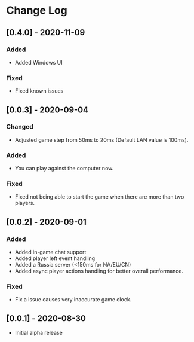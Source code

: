 # Change Log

## [0.4.0] - 2020-11-09

### Added

- Added Windows UI

### Fixed

- Fixed known issues

## [0.0.3] - 2020-09-04

### Changed

- Adjusted game step from 50ms to 20ms (Default LAN value is 100ms).

### Added

- You can play against the computer now.

### Fixed

- Fixed not being able to start the game when there are more than two players.

## [0.0.2] - 2020-09-01

### Added

- Added in-game chat support
- Added player left event handling
- Added a Russia server (<150ms for NA/EU/CN)
- Added async player actions handling for better overall performance.

### Fixed

- Fix a issue causes very inaccurate game clock.

## [0.0.1] - 2020-08-30

- Initial alpha release
